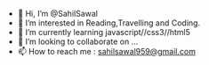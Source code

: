 - 👋 Hi, I’m @SahilSawal
- 👀 I’m interested in Reading,Travelling and Coding. 
- 🌱 I’m currently learning javascript//css3//html5
- 💞️ I’m looking to collaborate on ...
- 📫 How to reach me : sahilsawal959@gmail.com

<!---
SahilSawal/SahilSawal is a ✨ special ✨ repository because its `README.md` (this file) appears on your GitHub profile.
You can click the Preview link to take a look at your changes.
--->
